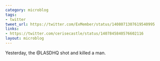 ```yaml
---
category: microblog
tags:
- twitter
tweet_url: https://twitter.com/ExMember/status/1408071307619540995
links:
- https://twitter.com/cerisecastle/status/1407845840576602116
layout: microblog
---
```

Yesterday, the @LASDHQ shot and killed a man.
